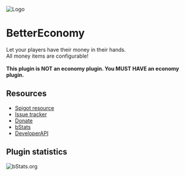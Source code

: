 ![Logo](https://imgur.com/5AuWioo.png)

# BetterEconomy
Let your players have their money in their hands.\
All money items are configurable!\
\
**This plugin is NOT an economy plugin. You MUST HAVE an economy plugin.**
## Resources
- [Spigot resource](https://www.spigotmc.org/resources/84353/)
- [Issue tracker](https://github.com/AlonsoAliaga/BetterEconomy/issues)
- [Donate](https://paypal.me/AlonsoAliaga)
- [bStats](https://bstats.org/plugin/bukkit/BetterEconomy)
- [DeveloperAPI](https://github.com/AlonsoAliaga/BetterEconomy/wiki/BetterEconomyAPI)

## Plugin statistics
![bStats.org](https://bstats.org/signatures/bukkit/BetterEconomy.svg)
